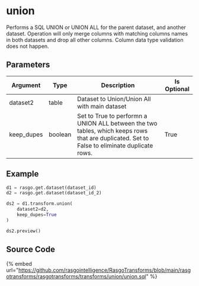 

# union

Performs a SQL UNION or UNION ALL for the parent dataset, and another dataset. Operation will only merge columns with matching columns names in both datasets and drop all other columns. Column data type validation does not happen.

## Parameters

|  Argument  |  Type   |                                                                 Description                                                                  | Is Optional |
| ---------- | ------- | -------------------------------------------------------------------------------------------------------------------------------------------- | ----------- |
| dataset2   | table   | Dataset to Union/Union All with main dataset                                                                                                 |             |
| keep_dupes | boolean | Set to True to performn a UNION ALL between the two tables, which keeps rows that are duplicated. Set to False to eliminate duplicate rows.  | True        |


## Example

```python
d1 = rasgo.get.dataset(dataset_id)
d2 = rasgo.get.dataset(dataset_id_2)

ds2 = d1.transform.union(
    dataset2=d2,
    keep_dupes=True
)

ds2.preview()
```

## Source Code

{% embed url="https://github.com/rasgointelligence/RasgoTransforms/blob/main/rasgotransforms/rasgotransforms/transforms/union/union.sql" %}
